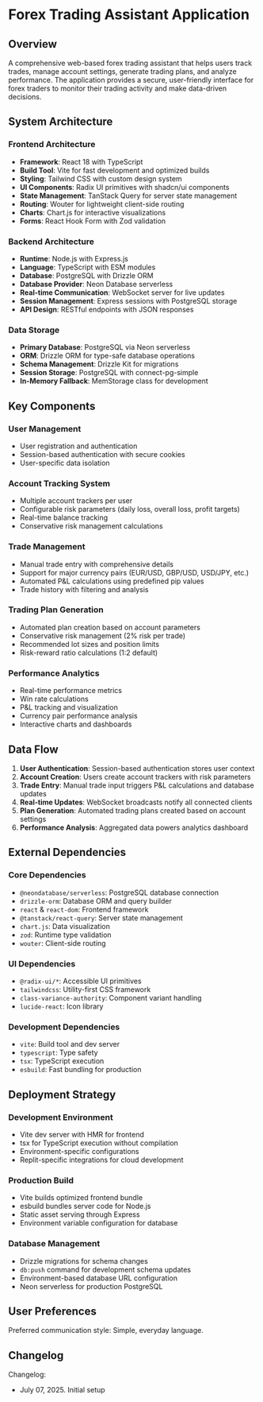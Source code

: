 # Forex Trading Assistant Application

## Overview

A comprehensive web-based forex trading assistant that helps users track trades, manage account settings, generate trading plans, and analyze performance. The application provides a secure, user-friendly interface for forex traders to monitor their trading activity and make data-driven decisions.

## System Architecture

### Frontend Architecture
- **Framework**: React 18 with TypeScript
- **Build Tool**: Vite for fast development and optimized builds
- **Styling**: Tailwind CSS with custom design system
- **UI Components**: Radix UI primitives with shadcn/ui components
- **State Management**: TanStack Query for server state management
- **Routing**: Wouter for lightweight client-side routing
- **Charts**: Chart.js for interactive visualizations
- **Forms**: React Hook Form with Zod validation

### Backend Architecture
- **Runtime**: Node.js with Express.js
- **Language**: TypeScript with ESM modules
- **Database**: PostgreSQL with Drizzle ORM
- **Database Provider**: Neon Database serverless
- **Real-time Communication**: WebSocket server for live updates
- **Session Management**: Express sessions with PostgreSQL storage
- **API Design**: RESTful endpoints with JSON responses

### Data Storage
- **Primary Database**: PostgreSQL via Neon serverless
- **ORM**: Drizzle ORM for type-safe database operations
- **Schema Management**: Drizzle Kit for migrations
- **Session Storage**: PostgreSQL with connect-pg-simple
- **In-Memory Fallback**: MemStorage class for development

## Key Components

### User Management
- User registration and authentication
- Session-based authentication with secure cookies
- User-specific data isolation

### Account Tracking System
- Multiple account trackers per user
- Configurable risk parameters (daily loss, overall loss, profit targets)
- Real-time balance tracking
- Conservative risk management calculations

### Trade Management
- Manual trade entry with comprehensive details
- Support for major currency pairs (EUR/USD, GBP/USD, USD/JPY, etc.)
- Automated P&L calculations using predefined pip values
- Trade history with filtering and analysis

### Trading Plan Generation
- Automated plan creation based on account parameters
- Conservative risk management (2% risk per trade)
- Recommended lot sizes and position limits
- Risk-reward ratio calculations (1:2 default)

### Performance Analytics
- Real-time performance metrics
- Win rate calculations
- P&L tracking and visualization
- Currency pair performance analysis
- Interactive charts and dashboards

## Data Flow

1. **User Authentication**: Session-based authentication stores user context
2. **Account Creation**: Users create account trackers with risk parameters
3. **Trade Entry**: Manual trade input triggers P&L calculations and database updates
4. **Real-time Updates**: WebSocket broadcasts notify all connected clients
5. **Plan Generation**: Automated trading plans created based on account settings
6. **Performance Analysis**: Aggregated data powers analytics dashboard

## External Dependencies

### Core Dependencies
- `@neondatabase/serverless`: PostgreSQL database connection
- `drizzle-orm`: Database ORM and query builder
- `react` & `react-dom`: Frontend framework
- `@tanstack/react-query`: Server state management
- `chart.js`: Data visualization
- `zod`: Runtime type validation
- `wouter`: Client-side routing

### UI Dependencies
- `@radix-ui/*`: Accessible UI primitives
- `tailwindcss`: Utility-first CSS framework
- `class-variance-authority`: Component variant handling
- `lucide-react`: Icon library

### Development Dependencies
- `vite`: Build tool and dev server
- `typescript`: Type safety
- `tsx`: TypeScript execution
- `esbuild`: Fast bundling for production

## Deployment Strategy

### Development Environment
- Vite dev server with HMR for frontend
- tsx for TypeScript execution without compilation
- Environment-specific configurations
- Replit-specific integrations for cloud development

### Production Build
- Vite builds optimized frontend bundle
- esbuild bundles server code for Node.js
- Static asset serving through Express
- Environment variable configuration for database

### Database Management
- Drizzle migrations for schema changes
- `db:push` command for development schema updates
- Environment-based database URL configuration
- Neon serverless for production PostgreSQL

## User Preferences

Preferred communication style: Simple, everyday language.

## Changelog

Changelog:
- July 07, 2025. Initial setup